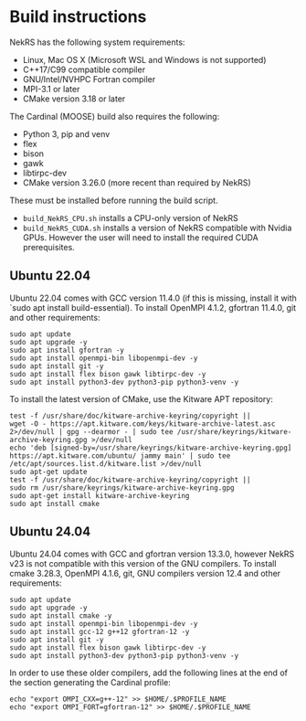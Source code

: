 # Build instructions

NekRS has the following system requirements:

- Linux, Mac OS X (Microsoft WSL and Windows is not supported)
- C++17/C99 compatible compiler
- GNU/Intel/NVHPC Fortran compiler
- MPI-3.1 or later
- CMake version 3.18 or later

The Cardinal (MOOSE) build also requires the following:
- Python 3, pip and venv
- flex
- bison
- gawk
- libtirpc-dev
- CMake version 3.26.0 (more recent than required by NekRS)

These must be installed before running the build script.
- `build_NekRS_CPU.sh` installs a CPU-only version of NekRS
- `build_NekRS_CUDA.sh` installs a version of NekRS compatible with Nvidia GPUs. However the user will need to install the required CUDA prerequisites.

## Ubuntu 22.04

Ubuntu 22.04 comes with GCC version 11.4.0 (if this is missing, install it with `sudo apt install build-essential). To install OpenMPI 4.1.2, gfortran 11.4.0, git and other requirements:

```
sudo apt update
sudo apt upgrade -y
sudo apt install gfortran -y
sudo apt install openmpi-bin libopenmpi-dev -y
sudo apt install git -y
sudo apt install flex bison gawk libtirpc-dev -y
sudo apt install python3-dev python3-pip python3-venv -y
```

To install the latest version of CMake, use the Kitware APT repository:
```
test -f /usr/share/doc/kitware-archive-keyring/copyright ||
wget -O - https://apt.kitware.com/keys/kitware-archive-latest.asc 2>/dev/null | gpg --dearmor - | sudo tee /usr/share/keyrings/kitware-archive-keyring.gpg >/dev/null
echo 'deb [signed-by=/usr/share/keyrings/kitware-archive-keyring.gpg] https://apt.kitware.com/ubuntu/ jammy main' | sudo tee /etc/apt/sources.list.d/kitware.list >/dev/null
sudo apt-get update
test -f /usr/share/doc/kitware-archive-keyring/copyright ||
sudo rm /usr/share/keyrings/kitware-archive-keyring.gpg
sudo apt-get install kitware-archive-keyring
sudo apt install cmake
```

## Ubuntu 24.04

Ubuntu 24.04 comes with GCC and gfortran version 13.3.0, however NekRS v23 is not compatible with this version of the GNU compilers. To install cmake 3.28.3, OpenMPI 4.1.6, git, GNU compilers version 12.4 and other requirements:

```
sudo apt update
sudo apt upgrade -y
sudo apt install cmake -y
sudo apt install openmpi-bin libopenmpi-dev -y
sudo apt install gcc-12 g++12 gfortran-12 -y
sudo apt install git -y
sudo apt install flex bison gawk libtirpc-dev -y
sudo apt install python3-dev python3-pip python3-venv -y
```

In order to use these older compilers, add the following lines at the end of the section generating the Cardinal profile:

```
echo "export OMPI_CXX=g++-12" >> $HOME/.$PROFILE_NAME
echo "export OMPI_FORT=gfortran-12" >> $HOME/.$PROFILE_NAME
```